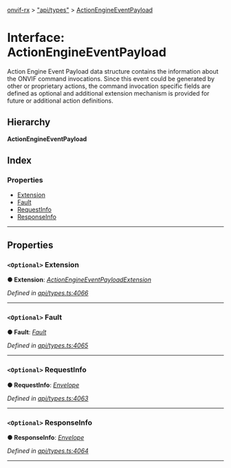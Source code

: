 [onvif-rx](../README.md) > ["api/types"](../modules/_api_types_.md) > [ActionEngineEventPayload](../interfaces/_api_types_.actionengineeventpayload.md)

# Interface: ActionEngineEventPayload

Action Engine Event Payload data structure contains the information about the ONVIF command invocations. Since this event could be generated by other or proprietary actions, the command invocation specific fields are defined as optional and additional extension mechanism is provided for future or additional action definitions.

## Hierarchy

**ActionEngineEventPayload**

## Index

### Properties

* [Extension](_api_types_.actionengineeventpayload.md#extension)
* [Fault](_api_types_.actionengineeventpayload.md#fault)
* [RequestInfo](_api_types_.actionengineeventpayload.md#requestinfo)
* [ResponseInfo](_api_types_.actionengineeventpayload.md#responseinfo)

---

## Properties

<a id="extension"></a>

### `<Optional>` Extension

**● Extension**: *[ActionEngineEventPayloadExtension](_api_types_.actionengineeventpayloadextension.md)*

*Defined in [api/types.ts:4066](https://github.com/patrickmichalina/onvif-rx/blob/f117e44/src/api/types.ts#L4066)*

___
<a id="fault"></a>

### `<Optional>` Fault

**● Fault**: *[Fault](_api_types_.actionengineeventpayload.md#fault)*

*Defined in [api/types.ts:4065](https://github.com/patrickmichalina/onvif-rx/blob/f117e44/src/api/types.ts#L4065)*

___
<a id="requestinfo"></a>

### `<Optional>` RequestInfo

**● RequestInfo**: *[Envelope](_api_types_.envelope.md)*

*Defined in [api/types.ts:4063](https://github.com/patrickmichalina/onvif-rx/blob/f117e44/src/api/types.ts#L4063)*

___
<a id="responseinfo"></a>

### `<Optional>` ResponseInfo

**● ResponseInfo**: *[Envelope](_api_types_.envelope.md)*

*Defined in [api/types.ts:4064](https://github.com/patrickmichalina/onvif-rx/blob/f117e44/src/api/types.ts#L4064)*

___

